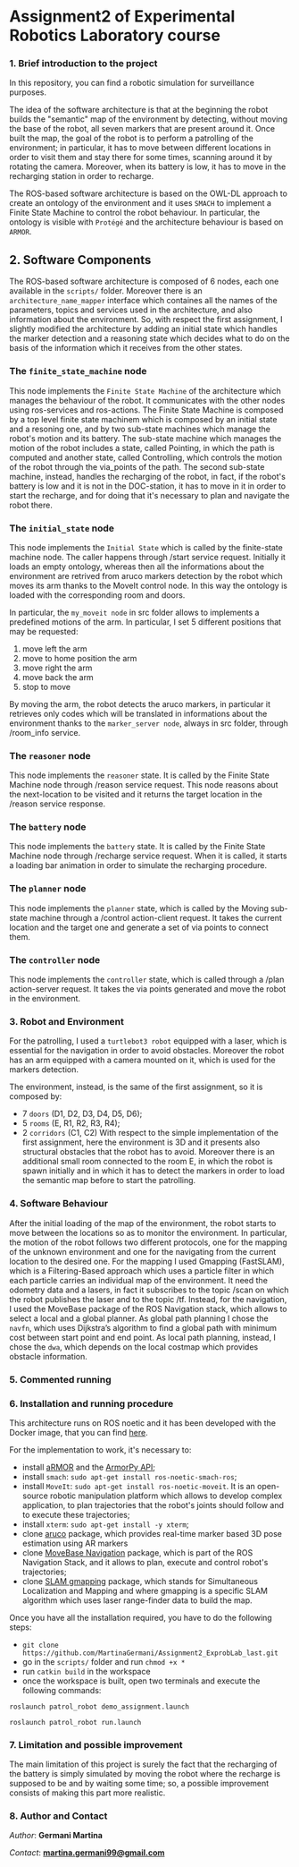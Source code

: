 # Assignment2 of Experimental Robotics Laboratory course
### 1. Brief introduction to the project
In this repository, you can find a robotic simulation for surveillance purposes.

The idea of the software architecture is that at the beginning the robot builds the "semantic" map of the environment by detecting, without moving the base of the robot, all seven markers that are present around it. Once built the map, the goal of the robot is to perform a patrolling of the environment; in particular, it has to move between different locations in order to visit them and stay there for some times, scanning around it by rotating the camera. Moreover, when its battery is low, it has to move in the recharging station in order to recharge.

The ROS-based software architecture is based on the OWL-DL approach to create an ontology of the environment and it uses `SMACH` to implement a Finite State Machine to control the robot behaviour. In particular, the ontology is visible with `Protégé` and the architecture behaviour is based on `ARMOR`.

## 2. Software Components
The ROS-based software architecture is composed of 6 nodes, each one available in the `scripts/` folder. Moreover there is an `architecture_name_mapper` interface which containes all the names of the parameters, topics and services used in the architecture, and also information about the environment. So, with respect the first assignment, I slightly modified the architecture by adding an initial state which handles the marker detection and a reasoning state which decides what to do on the basis of the information which it receives from the other states. 

### The `finite_state_machine` node ###
This node implements the `Finite State Machine` of the architecture which manages the behaviour of the robot. It communicates with the other nodes using ros-services and ros-actions. The Finite State Machine is composed by a top level finite state machinem which is composed by an initial state and a resoning one, and by two sub-state machines which manage the robot's motion and its battery. The sub-state machine which manages the motion of the robot includes a state, called Pointing, in which the path is computed and another state, called Controlling, which controls the motion of the robot through the via_points of the path. The second sub-state machine, instead, handles the recharging of the robot, in fact, if the robot's battery is low and it is not in the DOC-station, it has to move in it in order to start the recharge, and for doing that it's necessary to plan and navigate the robot there.  

### The `initial_state` node ###
This node implements the `Initial State` which is called by the finite-state machine node. The caller happens through /start service request. 
Initially it loads an empty ontology, whereas then all the informations about the environment are retrived from aruco markers detection by the robot which moves its arm thanks to the MoveIt control node. In this way the ontology is loaded with the corresponding room and doors.

In particular, the `my_moveit node` in src folder allows to implements a predefined motions of the arm. In particular, I set 5 different positions that may be requested:
1. move left the arm
2. move to home position the arm
3. move right the arm
4. move back the arm
5. stop to move

By moving the arm, the robot detects the aruco markers, in particular it retrieves only codes which will be translated in informations about the environment thanks to the `marker_server node`, always in src folder, through /room_info service.

### The `reasoner` node ###
This node implements the `reasoner` state. It is called by the Finite State Machine node through /reason service request. This node reasons about the next-location to be visited and it returns the target location in the /reason service response.

### The `battery` node ###
This node implements the `battery` state. It is called by the Finite State Machine node through /recharge service request. When it is called, it starts a loading bar animation in order to simulate the recharging procedure.

### The `planner` node ###
This node implements the `planner` state, which is called by the Moving sub-state machine through a /control action-client request. It takes the current location and the target one and generate a set of via points to connect them.

### The `controller` node ###
This node implements the `controller` state, which is called through a /plan action-server request. It takes the via points generated and move the robot in the environment.

### 3. Robot and Environment
For the patrolling, I used a `turtlebot3 robot` equipped with a laser, which is essential for the navigation in order to avoid obstacles. Moreover the robot has an arm equipped with a camera mounted on it, which is used for the markers detection. 

The environment, instead, is the same of the first assignment, so it is composed by:
- 7 `doors` (D1, D2, D3, D4, D5, D6);
- 5 `rooms` (E, R1, R2, R3, R4);
- 2 `corridors` (C1, C2)
With respect to the simple implementation of the first assignment, here the environment is 3D and it presents also structural obstacles that the robot has to avoid. Moreover there is an additional small room connected to the room E, in which the robot is spawn initially and in which it has to detect the markers in order to load the semantic map before to start the patrolling. 

### 4. Software Behaviour
After the initial loading of the map of the environment, the robot starts to move between the locations so as to monitor the environment.
In particular, the motion of the robot follows two different protocols, one for the mapping of the unknown environment and one for the navigating from the current location to the desired one. 
For the mapping I used Gmapping (FastSLAM), which is a Filtering-Based approach which uses a particle filter in which each particle carries an individual map of the environment. It need the odometry data and a lasers, in fact it subscribes to the topic /scan on which the robot publishes the laser and to the topic /tf. 
Instead, for the navigation, I used the MoveBase package of the ROS Navigation stack, which allows to select a local and a global planner. As global path planning I chose the `navfn`, which uses Dijkstra’s algorithm to find a global path with minimum cost between start point and end point. As local path planning, instead, I chose the `dwa`, which depends on the local costmap which provides obstacle information. 

### 5. Commented running

### 6. Installation and running procedure
This architecture runs on ROS noetic and it has been developed with the Docker image, that you can find [here](https://hub.docker.com/repository/docker/carms84/exproblab). 

For the implementation to work, it's necessary to:
- install [aRMOR](https://github.com/EmaroLab/armor) and the [ArmorPy API](https://github.com/EmaroLab/armor_py_api);
- install `smach`: `sudo apt-get install ros-noetic-smach-ros`;
- install `MoveIt`: `sudo apt-get install ros-noetic-moveit`. It is an open-source robotic manipulation platform which allows to develop complex application, to plan trajectories that the robot's joints should follow and to execute these trajectories;
- install `xterm`: `sudo apt-get install -y xterm`;
- clone [aruco](https://github.com/pal-robotics/aruco_ros) package, which provides real-time marker based 3D pose estimation using AR markers
- clone [MoveBase Navigation](https://github.com/ros-planning/navigation) package, which is part of the ROS Navigation Stack, and it allows to plan, execute and control robot's trajectories;
- clone [SLAM gmapping](https://github.com/ros-perception/slam_gmapping) package, which stands for Simultaneous Localization and Mapping and where gmapping is a specific SLAM algorithm which uses laser range-finder data to build the map.


Once you have all the installation required, you have to do the following steps:
- ```git clone https://github.com/MartinaGermani/Assignment2_ExprobLab_last.git ```
- go in the `scripts/` folder and run `chmod +x *`
- run `catkin build` in the workspace
- once the workspace is built, open two terminals and execute the following commands:

```roslaunch patrol_robot demo_assignment.launch```

```roslaunch patrol_robot run.launch```


### 7. Limitation and possible improvement
The main limitation of this project is surely the fact that the recharging of the battery is simply simulated by moving the robot where the recharge is supposed to be and by waiting some time; so, a possible improvement consists of making this part more realistic.

### 8. Author and Contact
*Author*: **Germani Martina**

*Contact*: **martina.germani99@gmail.com**
